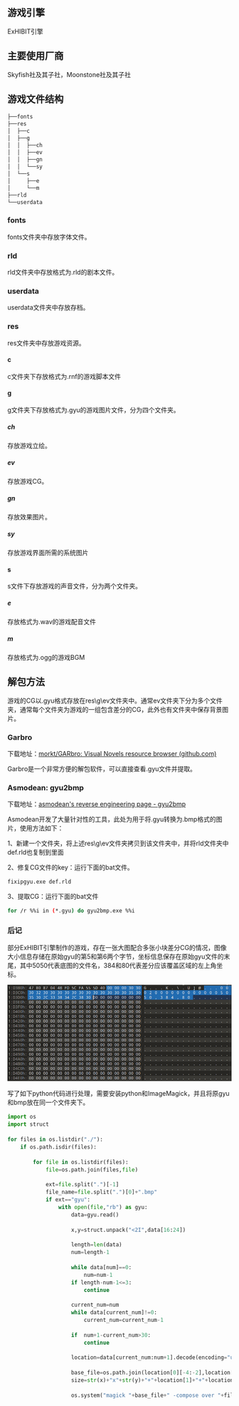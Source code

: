 ## 游戏引擎

ExHIBIT引擎

## 主要使用厂商

Skyfish社及其子社，Moonstone社及其子社

## 游戏文件结构

```
├──fonts
├──res
│  ├──c
│  ├──g
│  │  ├──ch
│  │  ├──ev
│  │  ├──gn
│  │  └──sy
│  └──s
│     ├──e
│     └──m
├──rld
└──userdata
```

### fonts

fonts文件夹中存放字体文件。

### rld

rld文件夹中存放格式为.rld的剧本文件。

### userdata

userdata文件夹中存放存档。

### res

res文件夹中存放游戏资源。

#### c

c文件夹下存放格式为.rnf的游戏脚本文件

#### g

g文件夹下存放格式为.gyu的游戏图片文件，分为四个文件夹。

##### ch

存放游戏立绘。

##### ev

存放游戏CG。

##### gn

存放效果图片。

##### sy

存放游戏界面所需的系统图片

#### s

s文件下存放游戏的声音文件，分为两个文件夹。

##### e

存放格式为.wav的游戏配音文件

##### m

存放格式为.ogg的游戏BGM

## 解包方法

游戏的CG以.gyu格式存放在res\g\ev文件夹中。通常ev文件夹下分为多个文件夹，通常每个文件夹为游戏的一组包含差分的CG，此外也有文件夹中保存背景图片。

### Garbro

下载地址：[morkt/GARbro: Visual Novels resource browser (github.com)](https://github.com/morkt/GARbro)

Garbro是一个非常方便的解包软件，可以直接查看.gyu文件并提取。

### Asmodean: gyu2bmp

下载地址：[asmodean's reverse engineering page - gyu2bmp](http://asmodean.reverse.net/pages/gyu2bmp.html)

Asmodean开发了大量针对性的工具，此处为用于将.gyu转换为.bmp格式的图片，使用方法如下：

1、新建一个文件夹，将上述res\g\ev文件夹拷贝到该文件夹中，并将rld文件夹中def.rld也复制到里面

2、修复CG文件的key：运行下面的bat文件。

```bash
fixipgyu.exe def.rld
```

3、提取CG：运行下面的bat文件

```bash
for /r %%i in (*.gyu) do gyu2bmp.exe %%i
```

### 后记

部分ExHIBIT引擎制作的游戏，存在一张大图配合多张小块差分CG的情况，图像大小信息存储在原始gyu的第5和第6两个字节，坐标信息保存在原始gyu文件的末尾，其中5050代表底图的文件名，384和80代表差分应该覆盖区域的左上角坐标。

![gyu](https://raw.githubusercontent.com/JamesYuuu/Picbed/main/1.png)

写了如下python代码进行处理，需要安装python和ImageMagick，并且将原gyu和bmp放在同一个文件夹下。

```python
import os
import struct

for files in os.listdir("./"):
    if os.path.isdir(files):

        for file in os.listdir(files):
            file=os.path.join(files,file)

            ext=file.split(".")[-1]
            file_name=file.split(".")[0]+".bmp"
            if ext=="gyu":
                with open(file,"rb") as gyu:
                    data=gyu.read()

                    x,y=struct.unpack("<2I",data[16:24])
            
                    length=len(data)
                    num=length-1

                    while data[num]==0:
                        num=num-1
                    if length-num-1<=3:
                        continue
            
                    current_num=num
                    while data[current_num]!=0:
                        current_num=current_num-1

                    if  num+1-current_num>30:
                        continue

                    location=data[current_num:num+1].decode(encoding="utf8").split(",")
            
                    base_file=os.path.join(location[0][-4:-2],location[0][-4:]+".bmp")
                    size=str(x)+"x"+str(y)+"+"+location[1]+"+"+location[2]

                    os.system("magick "+base_file+" -compose over "+file_name+" -geometry "+size+" -composite "+file_name)

```


